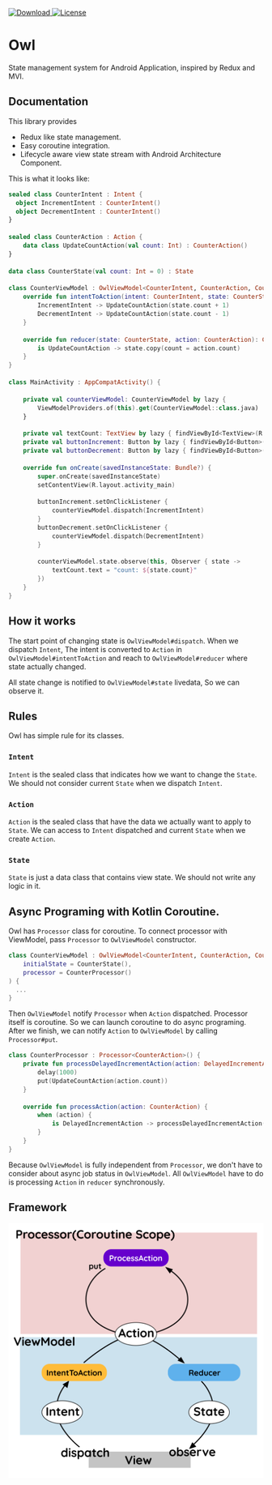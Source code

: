 [![Download](https://api.bintray.com/packages/itome-team/maven/owl/images/download.svg) ](https://bintray.com/itome-team/maven/owl/_latestVersion)
[![License](https://img.shields.io/badge/License-Apache%202.0-blue.svg)](https://opensource.org/licenses/Apache-2.0)

# Owl

State management system for Android Application, inspired by Redux and MVI.

## Documentation
This library provides
- Redux like state management.
- Easy coroutine integration.
- Lifecycle aware view state stream with Android Architecture Component.

This is what it looks like:
```kotlin
sealed class CounterIntent : Intent {
  object IncrementIntent : CounterIntent()
  object DecrementIntent : CounterIntent()
}

sealed class CounterAction : Action {
    data class UpdateCountAction(val count: Int) : CounterAction()
}

data class CounterState(val count: Int = 0) : State

class CounterViewModel : OwlViewModel<CounterIntent, CounterAction, CounterState>(initialState = CounterState()) {
    override fun intentToAction(intent: CounterIntent, state: CounterState): CounterAction = when (intent) {
        IncrementIntent -> UpdateCountAction(state.count + 1)
        DecrementIntent -> UpdateCountAction(state.count - 1)
    }

    override fun reducer(state: CounterState, action: CounterAction): CounterState = when (action) {
        is UpdateCountAction -> state.copy(count = action.count)
    }
}

class MainActivity : AppCompatActivity() {

    private val counterViewModel: CounterViewModel by lazy {
        ViewModelProviders.of(this).get(CounterViewModel::class.java)
    }

    private val textCount: TextView by lazy { findViewById<TextView>(R.id.text_count) }
    private val buttonIncrement: Button by lazy { findViewById<Button>(R.id.button_increment) }
    private val buttonDecrement: Button by lazy { findViewById<Button>(R.id.button_decrement) }

    override fun onCreate(savedInstanceState: Bundle?) {
        super.onCreate(savedInstanceState)
        setContentView(R.layout.activity_main)

        buttonIncrement.setOnClickListener {
            counterViewModel.dispatch(IncrementIntent)
        }
        buttonDecrement.setOnClickListener {
            counterViewModel.dispatch(DecrementIntent)
        }

        counterViewModel.state.observe(this, Observer { state ->
            textCount.text = "count: ${state.count}"
        })
    }
}

```

## How it works
The start point of changing state is `OwlViewModel#dispatch`. When we dispatch `Intent`, The intent is converted to `Action` in `OwlViewModel#intentToAction` and reach to `OwlViewModel#reducer` where state actually changed.

All state change is notified to `OwlViewModel#state` livedata, So we can observe it.

## Rules
Owl has simple rule for its classes.
### `Intent`
`Intent` is the sealed class that indicates how we want to change the `State`. We should not consider current `State` when we dispatch `Intent`.
### `Action`
`Action` is the sealed class that have the data we actually want to apply to `State`. We can access to `Intent` dispatched and current `State` when we create `Action`.
### `State`
`State` is just a data class that contains view state. We should not write any logic in it.

## Async Programing with Kotlin Coroutine.
Owl has `Processor` class for coroutine. To connect processor with ViewModel, pass `Processor` to `OwlViewModel` constructor.
```kotlin
class CounterViewModel : OwlViewModel<CounterIntent, CounterAction, CounterState>(
    initialState = CounterState(),
    processor = CounterProcessor()
) {
  ...
}
```
Then `OwlViewModel` notify `Processor` when `Action` dispatched. Processor itself is coroutine. So we can launch coroutine to do async programing. After we finish, we can notify `Action` to `OwlViewModel` by calling `Processor#put`.

```kotlin
class CounterProcessor : Processor<CounterAction>() {
    private fun processDelayedIncrementAction(action: DelayedIncrementAction) = launch {
        delay(1000)
        put(UpdateCountAction(action.count))
    }

    override fun processAction(action: CounterAction) {
        when (action) {
            is DelayedIncrementAction -> processDelayedIncrementAction(action)
        }
    }
}
```

Because `OwlViewModel` is fully independent from `Processor`, we don't have to consider about async job status in `OwlViewModel`. All `OwlViewModel` have to do is processing `Action` in `reducer` synchronously.

## Framework
![Framework](https://github.com/itome/owl/blob/master/assets/framework.png?raw=true)
